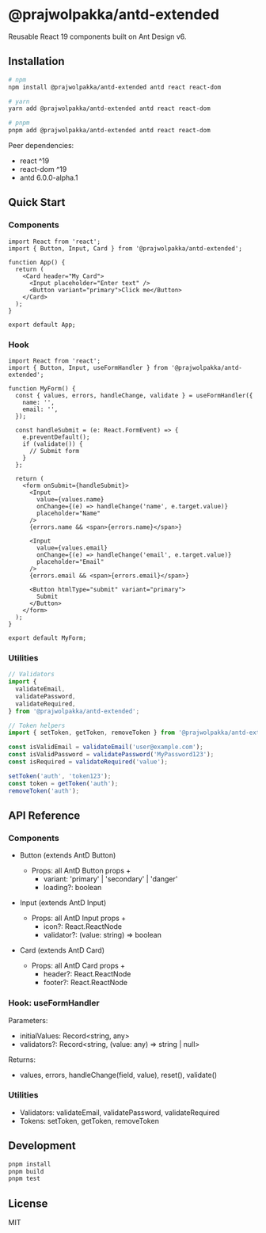 # @prajwolpakka/antd-extended

Reusable React 19 components built on Ant Design v6.

## Installation

```bash
# npm
npm install @prajwolpakka/antd-extended antd react react-dom

# yarn
yarn add @prajwolpakka/antd-extended antd react react-dom

# pnpm
pnpm add @prajwolpakka/antd-extended antd react react-dom
```

Peer dependencies:

- react ^19
- react-dom ^19
- antd 6.0.0-alpha.1

## Quick Start

### Components

```tsx
import React from 'react';
import { Button, Input, Card } from '@prajwolpakka/antd-extended';

function App() {
  return (
    <Card header="My Card">
      <Input placeholder="Enter text" />
      <Button variant="primary">Click me</Button>
    </Card>
  );
}

export default App;
```

### Hook

```tsx
import React from 'react';
import { Button, Input, useFormHandler } from '@prajwolpakka/antd-extended';

function MyForm() {
  const { values, errors, handleChange, validate } = useFormHandler({
    name: '',
    email: '',
  });

  const handleSubmit = (e: React.FormEvent) => {
    e.preventDefault();
    if (validate()) {
      // Submit form
    }
  };

  return (
    <form onSubmit={handleSubmit}>
      <Input
        value={values.name}
        onChange={(e) => handleChange('name', e.target.value)}
        placeholder="Name"
      />
      {errors.name && <span>{errors.name}</span>}

      <Input
        value={values.email}
        onChange={(e) => handleChange('email', e.target.value)}
        placeholder="Email"
      />
      {errors.email && <span>{errors.email}</span>}

      <Button htmlType="submit" variant="primary">
        Submit
      </Button>
    </form>
  );
}

export default MyForm;
```

### Utilities

```ts
// Validators
import {
  validateEmail,
  validatePassword,
  validateRequired,
} from '@prajwolpakka/antd-extended';

// Token helpers
import { setToken, getToken, removeToken } from '@prajwolpakka/antd-extended';

const isValidEmail = validateEmail('user@example.com');
const isValidPassword = validatePassword('MyPassword123');
const isRequired = validateRequired('value');

setToken('auth', 'token123');
const token = getToken('auth');
removeToken('auth');
```

## API Reference

### Components

- Button (extends AntD Button)
  - Props: all AntD Button props +
    - variant: 'primary' | 'secondary' | 'danger'
    - loading?: boolean

- Input (extends AntD Input)
  - Props: all AntD Input props +
    - icon?: React.ReactNode
    - validator?: (value: string) => boolean

- Card (extends AntD Card)
  - Props: all AntD Card props +
    - header?: React.ReactNode
    - footer?: React.ReactNode

### Hook: useFormHandler

Parameters:

- initialValues: Record<string, any>
- validators?: Record<string, (value: any) => string | null>

Returns:

- values, errors, handleChange(field, value), reset(), validate()

### Utilities

- Validators: validateEmail, validatePassword, validateRequired
- Tokens: setToken, getToken, removeToken

## Development

```bash
pnpm install
pnpm build
pnpm test
```

## License

MIT

